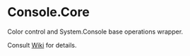 # Console.Core
Color control and System.Console base operations wrapper.

Consult [Wiki](https://github.com/ObscureWare/Console.Core/wiki) for details.